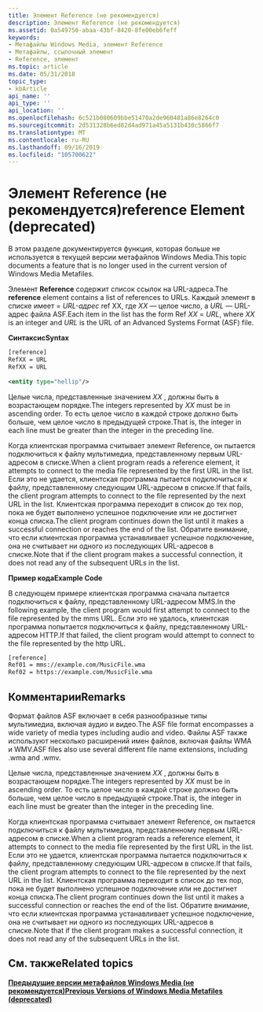 ```yaml
---
title: Элемент Reference (не рекомендуется)
description: Элемент Reference (не рекомендуется)
ms.assetid: 0a549750-abaa-43bf-8420-8fe00eb6feff
keywords:
- Метафайлы Windows Media, элемент Reference
- Метафайлы, ссылочный элемент
- Reference, элемент
ms.topic: article
ms.date: 05/31/2018
topic_type:
- kbArticle
api_name: ''
api_type: ''
api_location: ''
ms.openlocfilehash: 6c521b080609bbe51470a2de960481a86e8264c0
ms.sourcegitcommit: 2d531328b6ed82d4ad971a45a5131b430c5866f7
ms.translationtype: MT
ms.contentlocale: ru-RU
ms.lasthandoff: 09/16/2019
ms.locfileid: "105700622"
---
```

# <a name="reference-element-deprecated"></a><span data-ttu-id="83ce5-106">Элемент Reference (не рекомендуется)</span><span class="sxs-lookup"><span data-stu-id="83ce5-106">reference Element (deprecated)</span></span>

<span data-ttu-id="83ce5-107">В этом разделе документируется функция, которая больше не используется в текущей версии метафайлов Windows Media.</span><span class="sxs-lookup"><span data-stu-id="83ce5-107">This topic documents a feature that is no longer used in the current version of Windows Media Metafiles.</span></span>

<span data-ttu-id="83ce5-108">Элемент **Reference** содержит список ссылок на URL-адреса.</span><span class="sxs-lookup"><span data-stu-id="83ce5-108">The **reference** element contains a list of references to URLs.</span></span> <span data-ttu-id="83ce5-109">Каждый элемент в списке имеет   =  *URL-адрес* ref XX, где *XX* — целое число, а *URL* — URL-адрес файла ASF.</span><span class="sxs-lookup"><span data-stu-id="83ce5-109">Each item in the list has the form Ref *XX* = *URL*, where *XX* is an integer and *URL* is the URL of an Advanced Systems Format (ASF) file.</span></span>

<span data-ttu-id="83ce5-110">**Синтаксис**</span><span class="sxs-lookup"><span data-stu-id="83ce5-110">**Syntax**</span></span>


```XML
[reference]
RefXX = URL
RefXX = URL
   
<entity type="hellip"/>
```



<span data-ttu-id="83ce5-111">Целые числа, представленные значением *XX* , должны быть в возрастающем порядке.</span><span class="sxs-lookup"><span data-stu-id="83ce5-111">The integers represented by *XX* must be in ascending order.</span></span> <span data-ttu-id="83ce5-112">То есть целое число в каждой строке должно быть больше, чем целое число в предыдущей строке.</span><span class="sxs-lookup"><span data-stu-id="83ce5-112">That is, the integer in each line must be greater than the integer in the preceding line.</span></span>

<span data-ttu-id="83ce5-113">Когда клиентская программа считывает элемент Reference, он пытается подключиться к файлу мультимедиа, представленному первым URL-адресом в списке.</span><span class="sxs-lookup"><span data-stu-id="83ce5-113">When a client program reads a reference element, it attempts to connect to the media file represented by the first URL in the list.</span></span> <span data-ttu-id="83ce5-114">Если это не удается, клиентская программа пытается подключиться к файлу, представленному следующим URL-адресом в списке.</span><span class="sxs-lookup"><span data-stu-id="83ce5-114">If that fails, the client program attempts to connect to the file represented by the next URL in the list.</span></span> <span data-ttu-id="83ce5-115">Клиентская программа переходит в список до тех пор, пока не будет выполнено успешное подключение или не достигнет конца списка.</span><span class="sxs-lookup"><span data-stu-id="83ce5-115">The client program continues down the list until it makes a successful connection or reaches the end of the list.</span></span> <span data-ttu-id="83ce5-116">Обратите внимание, что если клиентская программа устанавливает успешное подключение, она не считывает ни одного из последующих URL-адресов в списке.</span><span class="sxs-lookup"><span data-stu-id="83ce5-116">Note that if the client program makes a successful connection, it does not read any of the subsequent URLs in the list.</span></span>

<span data-ttu-id="83ce5-117">**Пример кода**</span><span class="sxs-lookup"><span data-stu-id="83ce5-117">**Example Code**</span></span>

<span data-ttu-id="83ce5-118">В следующем примере клиентская программа сначала пытается подключиться к файлу, представленному URL-адресом MMS.</span><span class="sxs-lookup"><span data-stu-id="83ce5-118">In the following example, the client program would first attempt to connect to the file represented by the mms URL.</span></span> <span data-ttu-id="83ce5-119">Если это не удалось, клиентская программа попытается подключиться к файлу, представленному URL-адресом HTTP.</span><span class="sxs-lookup"><span data-stu-id="83ce5-119">If that failed, the client program would attempt to connect to the file represented by the http URL.</span></span>


```XML
[reference]
Ref01 = mms://example.com/MusicFile.wma
Ref02 = https://example.com/MusicFile.wma

```



## <a name="remarks"></a><span data-ttu-id="83ce5-120">Комментарии</span><span class="sxs-lookup"><span data-stu-id="83ce5-120">Remarks</span></span>

<span data-ttu-id="83ce5-121">Формат файлов ASF включает в себя разнообразные типы мультимедиа, включая аудио и видео.</span><span class="sxs-lookup"><span data-stu-id="83ce5-121">The ASF file format encompasses a wide variety of media types including audio and video.</span></span> <span data-ttu-id="83ce5-122">Файлы ASF также используют несколько расширений имен файлов, включая файлы WMA и WMV.</span><span class="sxs-lookup"><span data-stu-id="83ce5-122">ASF files also use several different file name extensions, including .wma and .wmv.</span></span>

<span data-ttu-id="83ce5-123">Целые числа, представленные значением *XX* , должны быть в возрастающем порядке.</span><span class="sxs-lookup"><span data-stu-id="83ce5-123">The integers represented by *XX* must be in ascending order.</span></span> <span data-ttu-id="83ce5-124">То есть целое число в каждой строке должно быть больше, чем целое число в предыдущей строке.</span><span class="sxs-lookup"><span data-stu-id="83ce5-124">That is, the integer in each line must be greater than the integer in the preceding line.</span></span>

<span data-ttu-id="83ce5-125">Когда клиентская программа считывает элемент Reference, он пытается подключиться к файлу мультимедиа, представленному первым URL-адресом в списке.</span><span class="sxs-lookup"><span data-stu-id="83ce5-125">When a client program reads a reference element, it attempts to connect to the media file represented by the first URL in the list.</span></span> <span data-ttu-id="83ce5-126">Если это не удается, клиентская программа пытается подключиться к файлу, представленному следующим URL-адресом в списке.</span><span class="sxs-lookup"><span data-stu-id="83ce5-126">If that fails, the client program attempts to connect to the file represented by the next URL in the list.</span></span> <span data-ttu-id="83ce5-127">Клиентская программа переходит в список до тех пор, пока не будет выполнено успешное подключение или не достигнет конца списка.</span><span class="sxs-lookup"><span data-stu-id="83ce5-127">The client program continues down the list until it makes a successful connection or reaches the end of the list.</span></span> <span data-ttu-id="83ce5-128">Обратите внимание, что если клиентская программа устанавливает успешное подключение, она не считывает ни одного из последующих URL-адресов в списке.</span><span class="sxs-lookup"><span data-stu-id="83ce5-128">Note that if the client program makes a successful connection, it does not read any of the subsequent URLs in the list.</span></span>

## <a name="related-topics"></a><span data-ttu-id="83ce5-129">См. также</span><span class="sxs-lookup"><span data-stu-id="83ce5-129">Related topics</span></span>

<dl> <dt>

[<span data-ttu-id="83ce5-130">**Предыдущие версии метафайлов Windows Media (не рекомендуется)**</span><span class="sxs-lookup"><span data-stu-id="83ce5-130">**Previous Versions of Windows Media Metafiles (deprecated)**</span></span>](previous-versions-of-windows-media-metafiles--deprecated.md)
</dt> </dl>

 

 




